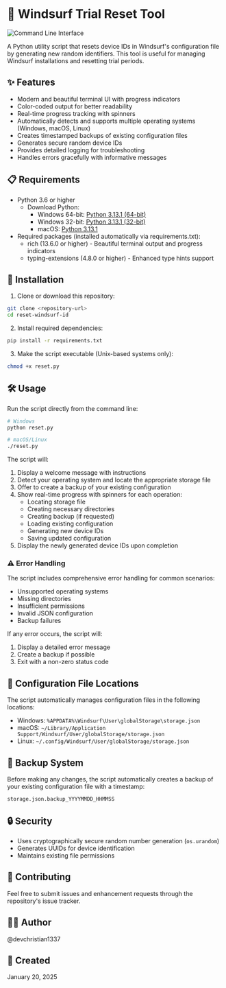 # 🌊 Windsurf Trial Reset Tool

![Command Line Interface](https://iili.io/2iujIgR.png)

A Python utility script that resets device IDs in Windsurf's configuration file by generating new random identifiers. This tool is useful for managing Windsurf installations and resetting trial periods.

## ✨ Features

- Modern and beautiful terminal UI with progress indicators
- Color-coded output for better readability
- Real-time progress tracking with spinners
- Automatically detects and supports multiple operating systems (Windows, macOS, Linux)
- Creates timestamped backups of existing configuration files
- Generates secure random device IDs
- Provides detailed logging for troubleshooting
- Handles errors gracefully with informative messages

## 📋 Requirements

- Python 3.6 or higher
  - Download Python:
    - Windows 64-bit: [Python 3.13.1 (64-bit)](https://www.python.org/ftp/python/3.13.1/python-3.13.1-amd64.exe)
    - Windows 32-bit: [Python 3.13.1 (32-bit)](https://www.python.org/ftp/python/3.13.1/python-3.13.1.exe)
    - macOS: [Python 3.13.1](https://www.python.org/ftp/python/3.13.1/python-3.13.1-macos11.pkg)
- Required packages (installed automatically via requirements.txt):
  - rich (13.6.0 or higher) - Beautiful terminal output and progress indicators
  - typing-extensions (4.8.0 or higher) - Enhanced type hints support

## 🚀 Installation

1. Clone or download this repository:
```bash
git clone <repository-url>
cd reset-windsurf-id
```

2. Install required dependencies:
```bash
pip install -r requirements.txt
```

3. Make the script executable (Unix-based systems only):
```bash
chmod +x reset.py
```

## 🛠️ Usage

Run the script directly from the command line:

```bash
# Windows
python reset.py

# macOS/Linux
./reset.py
```

The script will:
1. Display a welcome message with instructions
2. Detect your operating system and locate the appropriate storage file
3. Offer to create a backup of your existing configuration
4. Show real-time progress with spinners for each operation:
   - Locating storage file
   - Creating necessary directories
   - Creating backup (if requested)
   - Loading existing configuration
   - Generating new device IDs
   - Saving updated configuration
5. Display the newly generated device IDs upon completion

### ⚠️ Error Handling

The script includes comprehensive error handling for common scenarios:
- Unsupported operating systems
- Missing directories
- Insufficient permissions
- Invalid JSON configuration
- Backup failures

If any error occurs, the script will:
1. Display a detailed error message
2. Create a backup if possible
3. Exit with a non-zero status code

## 📂 Configuration File Locations

The script automatically manages configuration files in the following locations:

- Windows: `%APPDATA%\Windsurf\User\globalStorage\storage.json`
- macOS: `~/Library/Application Support/Windsurf/User/globalStorage/storage.json`
- Linux: `~/.config/Windsurf/User/globalStorage/storage.json`

## 💾 Backup System

Before making any changes, the script automatically creates a backup of your existing configuration file with a timestamp:
```
storage.json.backup_YYYYMMDD_HHMMSS
```

## 🔒 Security

- Uses cryptographically secure random number generation (`os.urandom`)
- Generates UUIDs for device identification
- Maintains existing file permissions

## 👥 Contributing

Feel free to submit issues and enhancement requests through the repository's issue tracker.

## 👨‍💻 Author

@devchristian1337

## 📅 Created

January 20, 2025
